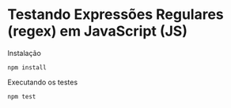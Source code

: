 # Testando Expressões Regulares (regex) em JavaScript (JS)

Instalação

    npm install

Executando os testes

    npm test

